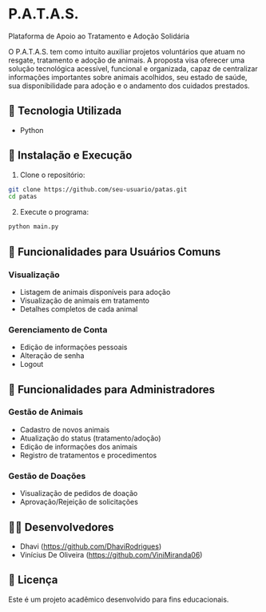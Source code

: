 # P.A.T.A.S.
Plataforma de Apoio ao Tratamento e Adoção Solidária

O P.A.T.A.S. tem como intuito auxiliar projetos voluntários que atuam no resgate, tratamento e adoção de animais. A proposta visa oferecer uma solução tecnológica acessível, funcional e organizada, capaz de centralizar informações importantes sobre animais acolhidos, seu estado de saúde, sua disponibilidade para adoção e o andamento dos cuidados prestados.

## 🚀 Tecnologia Utilizada
- Python

## 🔧 Instalação e Execução

1. Clone o repositório:
```bash
git clone https://github.com/seu-usuario/patas.git
cd patas
```

2. Execute o programa:
```bash
python main.py
```

## 👤 Funcionalidades para Usuários Comuns

### Visualização
- Listagem de animais disponíveis para adoção
- Visualização de animais em tratamento
- Detalhes completos de cada animal

### Gerenciamento de Conta
- Edição de informações pessoais
- Alteração de senha
- Logout

## 👑 Funcionalidades para Administradores

### Gestão de Animais
- Cadastro de novos animais
- Atualização do status (tratamento/adoção)
- Edição de informações dos animais
- Registro de tratamentos e procedimentos

### Gestão de Doações
- Visualização de pedidos de doação
- Aprovação/Rejeição de solicitações

## 👨‍💻 Desenvolvedores
- Dhavi
(https://github.com/DhaviRodrigues)
- Vinícius De Oliveira
(https://github.com/ViniMiranda06)
## 📝 Licença
Este é um projeto acadêmico desenvolvido para fins educacionais.
